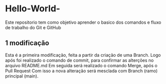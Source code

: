# Hello-World-
Este repositorio tem como objetivo aprender o basico dos comandos e fluxo de trabalho do Git e GitHub
## 1 modificação

Esta é a primeira modificação, feita a partir da criação de uma Branch.
Logo após foi realizado o comando de commit, para confirmar as alterções no arquivo README.md
Em seguida será realizado o comando Merge, após o Pull Request
Com isso a nova alteração será mesclada com Branch (ramo) principal (main).
